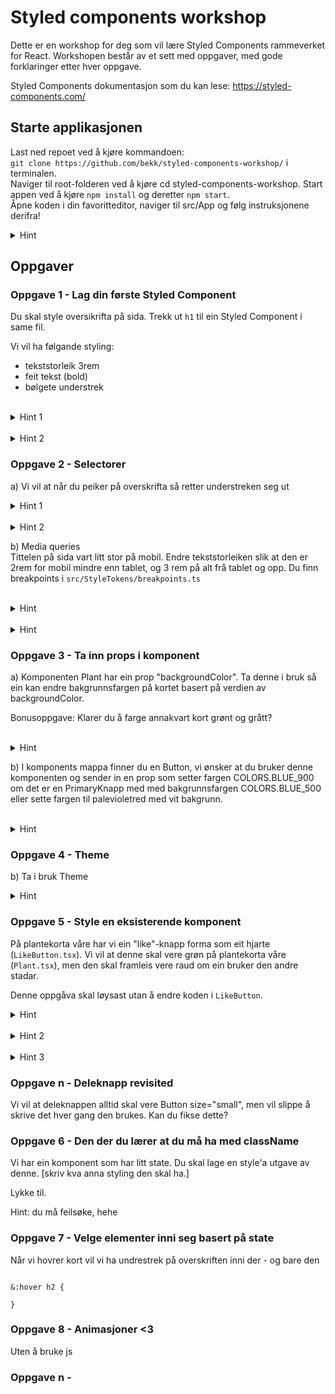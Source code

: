 # Styled components workshop

Dette er en workshop for deg som vil lære Styled Components rammeverket for React. Workshopen består av et sett med oppgaver, med gode forklaringer etter hver oppgave.

Styled Components dokumentasjon som du kan lese: https://styled-components.com/

## Starte applikasjonen

Last ned repoet ved å kjøre kommandoen:  
 `git clone https://github.com/bekk/styled-components-workshop/` i terminalen.  
Naviger til root-folderen ved å kjøre cd styled-components-workshop.
Start appen ved å kjøre `npm install` og deretter `npm start`.  
Åpne koden i din favoritteditor, naviger til src/App og følg instruksjonene derifra!


<details>
<summary>Hint</summary>


</details>

## Oppgaver

### Oppgave 1 - Lag din første Styled Component

Du skal style oversikrifta på sida. Trekk ut `h1` til ein Styled Component i same fil.

Vi vil ha følgande styling:

-   tekststorleik 3rem
-   feit tekst (bold)
-   bølgete understrek

<br>
<details>
<summary>Hint 1</summary>

For å style understrek sjå: [text-decoration-style](https://developer.mozilla.org/en-US/docs/Web/CSS/text-decoration-style)

</details>

<br>
<details>
<summary>Hint 2</summary>

```
styled.h1`
  // styling her

`;
```

</details>


### Oppgave 2 - Selectorer

 a) Vi vil at når du peiker på overskrifta så retter understreken seg ut  


<details>
<summary>Hint 1</summary>
 // TODO skriv om nøsting

</details>

<br>
<details>
<summary>Hint 2</summary>

```
`
  &:hover {
    // Rett ut understrek
  }
`

```

</details>


b) Media queries  
Tittelen på sida vart litt stor på mobil. Endre tekststorleiken slik at den er 2rem for mobil mindre enn tablet, og 3 rem på alt frå tablet og opp.
Du finn breakpoints i `src/StyleTokens/breakpoints.ts`

<br>
<details>
<summary>Hint</summary>
(@media...) og template strings
</details>

<br>
<details>
<summary>Hint</summary>
Tablet-and-up
Den fancy enkle måten å gjere det på
</details>


### Oppgave 3 - Ta inn props i komponent

a) Komponenten Plant har ein prop "backgroundColor". Ta denne i bruk så ein kan endre bakgrunnsfargen på kortet basert på verdien av backgroundColor.

Bonusoppgave: Klarer du å farge annakvart kort grønt og grått?

<br>
<details>
<summary>Hint</summary>

```
const Something =styled.div<{size: string}>`
  width: ${(props) => props.size}rem;
`
```

</details>

b) I komponents mappa finner du en Button, vi ønsker at du bruker denne komponenten og sender in en prop som setter fargen COLORS.BLUE_900 om det er en PrimaryKnapp med med bakgrunnsfargen COLORS.BLUE_500 eller sette fargen til palevioletred med vit bakgrunn.

<br>
<details>
<summary>Hint</summary>

I styleTokens kan du sende in variants som en prop til Button- komponenten.

</details>
 
### Oppgave 4 - Theme

b) Ta i bruk Theme

 <details>
<summary>Hint</summary>
  Wrappe knappen med en ThemeProvider

```
<ThemeProvider></ThemeProvider>

```

</details>



### Oppgave 5 - Style en eksisterende komponent

På plantekorta våre har vi ein "like"-knapp forma som eit hjarte (`LikeButton.tsx`). Vi vil at denne skal vere grøn på plantekorta våre (`Plant.tsx`), men den skal framleis vere raud om ein bruker den andre stadar. 

Denne oppgåva skal løysast utan å endre koden i `LikeButton`.


<details>
<summary>Hint</summary>
Lag ein styled component som wrappar `LikeButton`
</details>  

<br>

<details>
<summary>Hint 2</summary>

`styled.div` er ein forenkla måte å skrive `styled('div')` på. 'div' representerar html-elementet div slik <div> gjer det i JSX. 

</details>

<br>

<details>
<summary>Hint 3</summary>

```
import Component from 'componentLocation/component'

const SomeComponent = styled(Component)`
  // styling here
`;
```

(Hugs at du må bytte ut den "ustyla" komponenten med den nye du har laga)

</details>




### Oppgave n - Deleknapp revisited

Vi vil at deleknappen alltid skal vere Button size="small", men vil slippe å skrive det hver gang den brukes. Kan du fikse dette?

### Oppgave 6 - Den der du lærer at du må ha med className

Vi har ein komponent som har litt state. Du skal lage en style'a utgave av denne. [skriv kva anna styling den skal ha.]

Lykke til.

Hint: du må feilsøke, hehe

### Oppgave 7 - Velge elementer inni seg basert på state

Når vi hovrer kort vil vi ha undrestrek på overskriften inni der - og bare den

```

&:hover h2 {

}

```

### Oppgave 8 - Animasjoner <3

Uten å bruke js

### Oppgave n -
```
